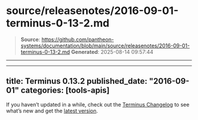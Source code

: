 # source/releasenotes/2016-09-01-terminus-0-13-2.md

> **Source**: https://github.com/pantheon-systems/documentation/blob/main/source/releasenotes/2016-09-01-terminus-0-13-2.md
> **Generated**: 2025-08-14 09:57:44

---

---
title: Terminus 0.13.2
published_date: "2016-09-01"
categories: [tools-apis]
---
If you haven’t updated in a while, check out the [Terminus Changelog](https://github.com/pantheon-systems/cli/blob/master/CHANGELOG.md) to see what’s new and get the [latest version](https://github.com/pantheon-systems/cli/releases).
